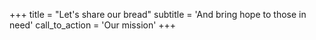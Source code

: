 +++
title = "Let's share our bread"
subtitle = 'And bring hope to those in need'
call_to_action = 'Our mission'
+++